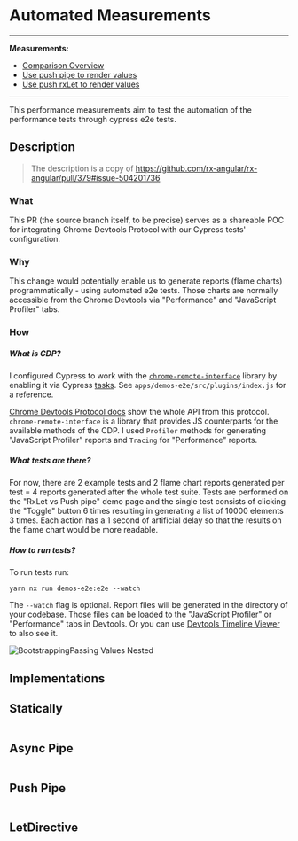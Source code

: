 # Automated Measurements

---

**Measurements:**
- [Comparison Overview](https://chromedevtools.github.io/timeline-viewer/?loadTimelineFromURL=https://raw.githubusercontent.com/rx-angular/rx-angular-perf-measures/main/automated-measurement/automated-measurement__push__template%401.0.0-beta.0.json?dl=0,https://raw.githubusercontent.com/rx-angular/rx-angular-perf-measures/main/automated-measurement/automated-measurement__push__template%401.0.0-beta.0.json?dl=0)
- [Use push pipe to render values](https://chromedevtools.github.io/timeline-viewer/?loadTimelineFromURL=https://raw.githubusercontent.com/rx-angular/rx-angular-perf-measures/main/automated-measurement/automated-measurement__push__template%401.0.0-beta.0.json?dl=0)
- [Use push rxLet to render values](https://chromedevtools.github.io/timeline-viewer/?loadTimelineFromURL=https://raw.githubusercontent.com/rx-angular/rx-angular-perf-measures/main/automated-measurement/automated-measurement__push__template%401.0.0-beta.0.json?dl=0)

---

This performance measurements aim to test the automation of the performance tests through cypress e2e tests.

## Description

> The description is a copy of https://github.com/rx-angular/rx-angular/pull/379#issue-504201736

### What

This PR (the source branch itself, to be precise) serves as a shareable POC for integrating Chrome Devtools Protocol with our Cypress tests' configuration.

### Why

This change would potentially enable us to generate reports (flame charts) programmatically - using automated e2e tests. Those charts are normally accessible from the Chrome Devtools via "Performance" and "JavaScript Profiler" tabs.

### How

##### What is CDP?

I configured Cypress to work with the [`chrome-remote-interface`](https://github.com/cyrus-and/chrome-remote-interface) library by enabling it via Cypress [tasks](https://docs.cypress.io/api/commands/task.html). See `apps/demos-e2e/src/plugins/index.js` for a reference.

[Chrome Devtools Protocol docs](https://chromedevtools.github.io/devtools-protocol/) show the whole API from this protocol. `chrome-remote-interface` is a library that provides JS counterparts for the available methods of the CDP. I used `Profiler` methods for generating "JavaScript Profiler" reports and `Tracing` for "Performance" reports.

##### What tests are there?

For now, there are 2 example tests and 2 flame chart reports generated per test = 4 reports generated after the whole test suite. Tests are performed on the "RxLet vs Push pipe" demo page and the single test consists of clicking the "Toggle" button 6 times resulting in generating a list of 10000 elements 3 times. Each action has a 1 second of artificial delay so that the results on the flame chart would be more readable.

##### How to run tests?

To run tests run:
```
yarn nx run demos-e2e:e2e --watch
```

The `--watch` flag is optional. Report files will be generated in the directory of your codebase. Those files can be loaded to the "JavaScript Profiler" or "Performance" tabs in Devtools. Or you can use [Devtools Timeline Viewer](https://chromedevtools.github.io/timeline-viewer/) to also see it.

![BootstrappingPassing Values Nested](https://github.com/rx-angular/rx-angular-perf-measures/blob/main/automated-measurement/automated-measurement.png)

## Implementations


## Statically

```typescript

```

## Async Pipe

```typescript

```

## Push Pipe

```typescript

```

## LetDirective

```typescript

```

